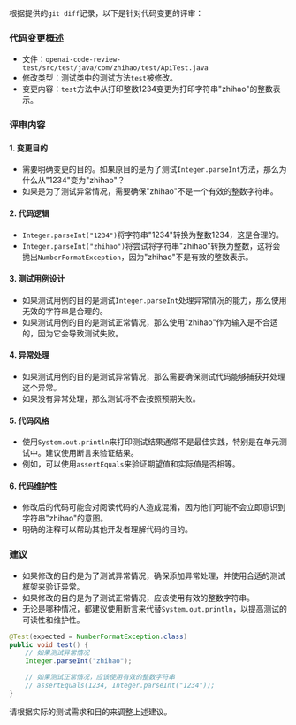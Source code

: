 根据提供的`git diff`记录，以下是针对代码变更的评审：

### 代码变更概述
- 文件：`openai-code-review-test/src/test/java/com/zhihao/test/ApiTest.java`
- 修改类型：测试类中的测试方法`test`被修改。
- 变更内容：`test`方法中从打印整数1234变更为打印字符串"zhihao"的整数表示。

### 评审内容

#### 1. 变更目的
- 需要明确变更的目的。如果原目的是为了测试`Integer.parseInt`方法，那么为什么从"1234"变为"zhihao"？
- 如果是为了测试异常情况，需要确保"zhihao"不是一个有效的整数字符串。

#### 2. 代码逻辑
- `Integer.parseInt("1234")`将字符串"1234"转换为整数1234，这是合理的。
- `Integer.parseInt("zhihao")`将尝试将字符串"zhihao"转换为整数，这将会抛出`NumberFormatException`，因为"zhihao"不是有效的整数表示。

#### 3. 测试用例设计
- 如果测试用例的目的是测试`Integer.parseInt`处理异常情况的能力，那么使用无效的字符串是合理的。
- 如果测试用例的目的是测试正常情况，那么使用"zhihao"作为输入是不合适的，因为它会导致测试失败。

#### 4. 异常处理
- 如果测试用例的目的是测试异常情况，那么需要确保测试代码能够捕获并处理这个异常。
- 如果没有异常处理，那么测试将不会按照预期失败。

#### 5. 代码风格
- 使用`System.out.println`来打印测试结果通常不是最佳实践，特别是在单元测试中。建议使用断言来验证结果。
- 例如，可以使用`assertEquals`来验证期望值和实际值是否相等。

#### 6. 代码维护性
- 修改后的代码可能会对阅读代码的人造成混淆，因为他们可能不会立即意识到字符串"zhihao"的意图。
- 明确的注释可以帮助其他开发者理解代码的目的。

### 建议
- 如果修改的目的是为了测试异常情况，确保添加异常处理，并使用合适的测试框架来验证异常。
- 如果修改的目的是为了测试正常情况，应该使用有效的整数字符串。
- 无论是哪种情况，都建议使用断言来代替`System.out.println`，以提高测试的可读性和维护性。

```java
@Test(expected = NumberFormatException.class)
public void test() {
    // 如果测试异常情况
    Integer.parseInt("zhihao");

    // 如果测试正常情况，应该使用有效的整数字符串
    // assertEquals(1234, Integer.parseInt("1234"));
}
```

请根据实际的测试需求和目的来调整上述建议。